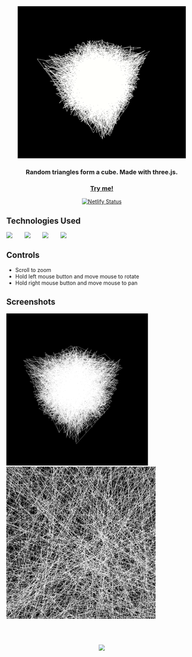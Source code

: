 <div align="center">
  <img src="./screenshots/random-triangles-cube-400px-opt.gif" />
  
  <h3>Random triangles form a cube. Made with three.js.</h3>

  <a href="https://random-triangles-cube.netlify.app/"><h3>Try me!</h3></a>

  [![Netlify Status](https://api.netlify.com/api/v1/badges/59ac6b41-5e0e-4b49-8a14-572d67bd7502/deploy-status)](https://app.netlify.com/sites/random-triangles-cube/deploys)

</div>
  
  

## Technologies Used

<a href="https://threejs.org/"><img src="https://raw.githubusercontent.com/michaelkolesidis/tech-icons/3f4f5fbef9a8e5dae8dc9cab983472a9222993b9/icons/threejs/threejs-original-white.svg" height="50px"/></a>
&nbsp;&nbsp;&nbsp;&nbsp;&nbsp;&nbsp;
<a href="https://en.wikipedia.org/wiki/JavaScript"><img src="https://github.com/michaelkolesidis/tech-icons/blob/main/icons/javascript/javascript-original.svg" height="50px" /></a>
&nbsp;&nbsp;&nbsp;&nbsp;&nbsp;&nbsp;
<a href="https://en.wikipedia.org/wiki/CSS"><img src="https://github.com/michaelkolesidis/tech-icons/blob/main/icons/css3/css3-plain.svg" height="50px" /></a>
&nbsp;&nbsp;&nbsp;&nbsp;&nbsp;&nbsp;
<img src="https://github.com/michaelkolesidis/tech-icons/blob/main/icons/html5/html5-plain.svg" height="50px" />
&nbsp;&nbsp;&nbsp;&nbsp;&nbsp;&nbsp;



## Controls

- Scroll to zoom
- Hold left mouse button and move mouse to rotate
- Hold right mouse button and move mouse to pan



## Screenshots

<img src="./screenshots/screenshot-01.png" height="400px">
<img src="./screenshots/screenshot-02.png" height="400px">



<br>
<br>



[//]: # (Free Software)
<div align="center">
  <br>
  <br>

  <a href="https://github.com/michaelkolesidis/made-with-linux" target="_blank"><img src="https://upload.wikimedia.org/wikipedia/commons/thumb/f/f9/Made_with_Linux.png/240px-Made_with_Linux.png"></a>
</div>
